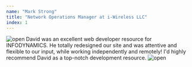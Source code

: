```yaml
---
name: "Mark Strong"
title: "Network Operations Manager at i-Wireless LLC"
index: 1
---
```

<img src="{{site.url}}images/open.svg" alt="open" draggable="false" class="fadeInUp">
    David was an excellent web developer resource for INFODYNAMICS. He totally redesigned our site and was attentive and flexible to our input, while working independently and remotely! I'd highly recommend David as a top-notch development resource.
<img src="{{site.url}}images/close.svg" alt="open" draggable="false" class="fadeInUp">
